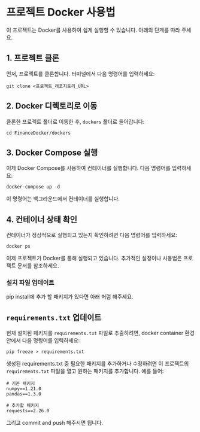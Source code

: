 # 프로젝트 Docker 사용법

이 프로젝트는 Docker를 사용하여 쉽게 실행할 수 있습니다. 아래의 단계를 따라 주세요.

## 1. 프로젝트 클론

먼저, 프로젝트를 클론합니다. 터미널에서 다음 명령어를 입력하세요:

```
git clone <프로젝트_레포지토리_URL>
```

## 2. Docker 디렉토리로 이동

클론한 프로젝트 폴더로 이동한 후, `dockers` 폴더로 들어갑니다:

```
cd FinanceDocker/dockers
```

## 3. Docker Compose 실행

이제 Docker Compose를 사용하여 컨테이너를 실행합니다. 다음 명령어를 입력하세요:

```
docker-compose up -d
```

이 명령어는 백그라운드에서 컨테이너를 실행합니다.

## 4. 컨테이너 상태 확인

컨테이너가 정상적으로 실행되고 있는지 확인하려면 다음 명령어를 입력하세요:

```
docker ps
```

이제 프로젝트가 Docker를 통해 실행되고 있습니다. 추가적인 설정이나 사용법은 프로젝트 문서를 참조하세요.


### 설치 파일 업데이트
pip install에 추가 할 패키지가 있다면 아래 처럼 해주세요. 

## `requirements.txt` 업데이트

현재 설치된 패키지를 `requirements.txt` 파일로 추출하려면, docker container 환경 안에서 다음 명령어를 입력하세요:

```
pip freeze > requirements.txt
```

생성된 requirements.txt 중 필요한 패키지를 추가하거나 수정하려면 이 프로젝트의 `requirements.txt` 파일을 열고 원하는 패키지를 추가합니다. 예를 들어:

```
# 기존 패키지
numpy==1.21.0
pandas==1.3.0

# 추가할 패키지
requests==2.26.0
```

그리고 commit and push 해주시면 됩니다.


